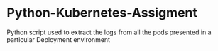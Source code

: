 # Python-Kubernetes-Assigment
Python script used to extract the logs from all the pods presented in a particular Deployment environment
